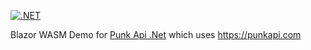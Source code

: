 [![.NET](https://github.com/a-bagley/BlazorPunkApi/actions/workflows/build.yml/badge.svg?branch=main)](https://github.com/a-bagley/BlazorPunkApi/actions/workflows/build.yml)

Blazor WASM Demo for [Punk Api .Net](https://github.com/a-bagley/punkapi-net) which uses https://punkapi.com
